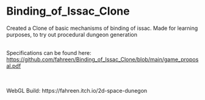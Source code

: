 # Binding_of_Issac_Clone
 Created a Clone of basic mechanisms of binding of issac.  Made for learning purposes, to try out procedural dungeon generation
 <br>
 <br>
 
 
 Specifications can be found here: https://github.com/fahreen/Binding_of_Issac_Clone/blob/main/game_proposal.pdf 
 
 
 <br>
 <br>
 WebGL Build: https://fahreen.itch.io/2d-space-dunegon
